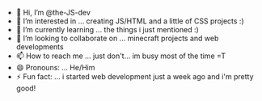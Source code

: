 - 👋 Hi, I’m @the-JS-dev
- 👀 I’m interested in ... creating JS/HTML and a little of CSS projects :)
- 🌱 I’m currently learning ... the things i just mentioned :)
- 💞️ I’m looking to collaborate on ... minecraft projects and web developments
- 📫 How to reach me ...  just don't... im busy most of the time =T
- 😄 Pronouns: ... He/Him
- ⚡ Fun fact: ... i started web development just a week ago and i'm pretty good!

<!---
the-JS-dev/the-JS-dev is a ✨ special ✨ repository because its `README.md` (this file) appears on your GitHub profile.
You can click the Preview link to take a look at your changes.
--->
